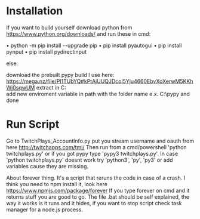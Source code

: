 # Installation
If you want to build yourself download python from https://www.python.org/downloads/ and run these in cmd:

• python -m pip install --upgrade pip
• pip install pyautogui
• pip install pynput
• pip install pydirectinput

else:

download the prebuilt pypy build I use here: https://mega.nz/file/PI1TUbYQ#kPtAjUUQJDcol5Yju4660EbvXoXerwM5KKhWi0sqwUM
extract in C:\
add new enviroment variable in path with the folder name e.x. C:\pypy
and done

# Run Script
Go to TwitchPlays_AccountInfo.py put you stream username and oauth from here http://twitchapps.com/tmi/
Then run from a cmd/powershell 'python twitchplays.py' or if you got pypy type 'pypy3 twitchplays.py'. In case 'python twitchplays.py' doesnt work try 'python3', 'py', 'py3' or add variables cause they are missing.

About forever thing. It's a script that reruns the code in case of a crash. I think you need to npm install it, look here https://www.npmjs.com/package/forever
If you type forever on cmd and it returns stuff you are good to go. The file .bat should be self explained, the way it works is it runs and it hides, if you want to stop script check task manager for a node.js process.
